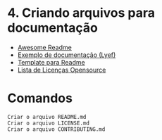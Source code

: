 # 4. Criando arquivos para documentação
- [Awesome Readme](https://github.com/matiassingers/awesome-readme)
- [Exemplo de documentação (Lyef)](https://github.com/lyef/lyef-react-component)
- [Template para Readme](https://gist.github.com/PurpleBooth/109311bb0361f32d87a2)
- [Lista de Licenças Opensource](https://opensource.org/licenses)
 
# Comandos

```
Criar o arquivo README.md
Criar o arquivo LICENSE.md
Criar o arquivo CONTRIBUTING.md
```
